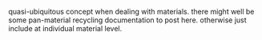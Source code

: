 quasi-ubiquitous concept when dealing with materials.
there might well be some pan-material recycling documentation to post here. otherwise just include at individual material level.
